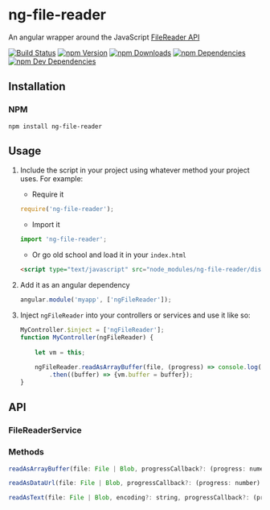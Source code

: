 # ng-file-reader
An angular wrapper around the JavaScript [FileReader API](https://developer.mozilla.org/en/docs/Web/API/FileReader)

[![Build Status](https://travis-ci.org/Choc13/ng-file-reader.svg?branch=master)](https://travis-ci.org/Choc13/ng-file-reader)
[![npm Version](https://badge.fury.io/js/ng-file-reader.svg)](https://badge.fury.io/js/ng-file-reader)
[![npm Downloads](https://img.shields.io/npm/dm/badges.svg)](https://npmjs.org/package/badges)
[![npm Dependencies](https://img.shields.io/david/bevry/badges.svg)](https://david-dm.org/bevry/badges)
[![npm Dev Dependencies](https://img.shields.io/david/dev/bevry/badges.svg)](https://david-dm.org/bevry/badges#info=devDependencies)

## Installation

### NPM
`npm install ng-file-reader`

## Usage
1. Include the script in your project using whatever method your project uses. For example:

    * Require it
    ```js
    require('ng-file-reader');
    ```

    * Import it
    ```ts
    import 'ng-file-reader';
    ```

    * Or go old school and load it in your `index.html`
    ```html
    <script type="text/javascript" src="node_modules/ng-file-reader/dist/ng-file-reader.min.js"></script>
    ```

2. Add it as an angular dependency

    ```js
    angular.module('myapp', ['ngFileReader']);
    ```

3. Inject `ngFileReader` into your controllers or services and use it like so:

    ```js
    MyController.$inject = ['ngFileReader'];
    function MyController(ngFileReader) {
        
        let vm = this;
        
        ngFileReader.readAsArrayBuffer(file, (progress) => console.log(`${progress}% complete`))
            .then((buffer) => {vm.buffer = buffer});
    }
    ```

## API
### FileReaderService

### Methods

```js
readAsArrayBuffer(file: File | Blob, progressCallback?: (progress: numer) => void): ng.IPromise<ArrayBuffer>
```

```js
readAsDataUrl(file: File | Blob, progressCallback?: (progress: number) => void): ng.IPromise<string>
```

```js
readAsText(file: File | Blob, encoding?: string, progressCallback?: (progress: number) => void): ng.IPromise<string>
```
